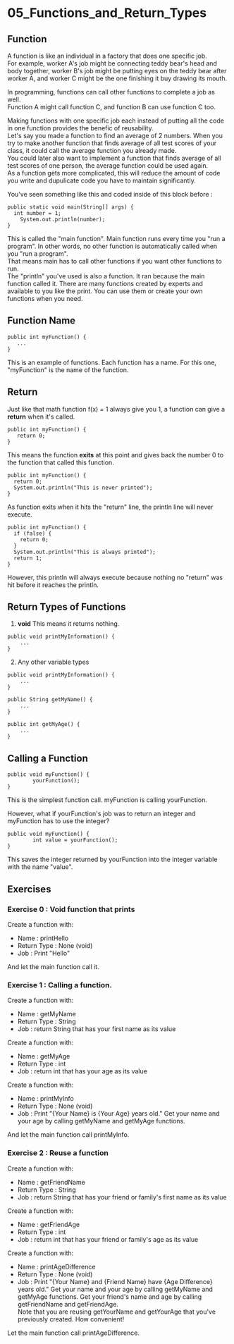 # 05_Functions_and_Return_Types
## Function
A function is like an individual in a factory that does one specific job.  
For example, worker A's job might be connecting teddy bear's head and body together, 
worker B's job might be putting eyes on the teddy bear after worker A, 
and worker C might be the one finishing it buy drawing its mouth.  
  
In programming, functions can call other functions to complete a job as well.  
Function A might call function C, and function B can use function C too.

Making functions with one specific job each instead of putting all the code in one function provides the benefic of reusability.  
    Let's say you made a function to find an average of 2 numbers. 
    When you try to make another function that finds average of all test scores of your class, 
    it could call the average function you already made.  
    You could later also want to implement a function that finds average of all test scores of one person, the average function could be used again.  
    As a function gets more complicated, this will reduce the amount of code you write and dupulicate code you have to maintain significantly.  

You've seen something like this and coded inside of this block before :
```
public static void main(String[] args) {
  int number = 1;
	System.out.println(number);
}
```
This is called the "main function". Main function runs every time you "run a program". In other words, no other function is automatically called when you "run a program".  
That means main has to call other functions if you want other functions to run.  
The "println" you've used is also a function. It ran because the main function called it.  There are many functions created by experts and available to you like the print. You can use them or create your own functions when you need.  

## Function Name
```
public int myFunction() {
   ...
}
```
This is an example of functions. Each function has a name. For this one, "myFunction" is the name of the function.

## Return
Just like that math function f(x) = 1 always give you 1, a function can give a **return** when it's called.  
  
```
public int myFunction() {
   return 0;
}
```
This means the function **exits** at this point and gives back the number 0 to the function that called this function.
  
  
```
public int myFunction() {
  return 0;
  System.out.println("This is never printed");
}
```
As function exits when it hits the "return" line, the println line will never execute.
  
  
```
public int myFunction() {
  if (false) {
    return 0;
  }
  System.out.println("This is always printed");
  return 1;
}
```
However, this println will always execute because nothing no "return" was hit before it reaches the println.  
  
  
## Return Types of Functions
1. **void**
  This means it returns nothing.
  ```
  public void printMyInformation() {
      ...
  }
  ```
2. Any other variable types  
  ```
  public void printMyInformation() {
      ...
  }
  
  public String getMyName() {
      ...
  }
  
  public int getMyAge() {
      ...
  }
  ```
  
## Calling a Function
```
public void myFunction() {
		yourFunction();
}
```
This is the simplest function call. myFunction is calling yourFunction.  
  
However, what if yourFunction's job was to return an integer and myFunction has to use the integer?  
```
public void myFunction() {
		int value = yourFunction();
}
```
This saves the integer returned by yourFunction into the integer variable with the name "value".  

## Exercises
### Exercise 0 : Void function that prints
Create a function with:
- Name : printHello  
- Return Type : None (void)  
- Job : Print "Hello"  

And let the main function call it.

### Exercise 1 : Calling a function.
Create a function with:
- Name : getMyName  
- Return Type : String   
- Job : return String that has your first name as its value   
  
Create a function with:
- Name : getMyAge  
- Return Type : int  
- Job : return int that has your age as its value    
  
Create a function with:
- Name : printMyInfo  
- Return Type : None (void)    
- Job : Print "{Your Name} is {Your Age} years old." Get your name and your age by calling getMyName and getMyAge functions.  
  
And let the main function call printMyInfo.

### Exercise 2 : Reuse a function
Create a function with:
- Name : getFriendName  
- Return Type : String   
- Job : return String that has your friend or family's first name as its value   
  
Create a function with:
- Name : getFriendAge  
- Return Type : int  
- Job : return int that has your friend or family's age as its value    

Create a function with:
- Name : printAgeDifference  
- Return Type : None (void)    
- Job : Print "{Your Name} and {Friend Name} have {Age Difference} years old." Get your name and your age by calling getMyName and getMyAge functions. Get your friend's name and age by calling getFriendName and getFriendAge.  
Note that you are reusing getYourName and getYourAge that you've previously created. How convenient!
  
Let the main function call printAgeDifference.
